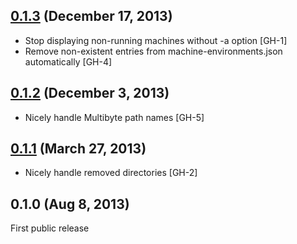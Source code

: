 ## [0.1.3](https://github.com/fgrehm/vagrant-global-status/compare/v0.1.2...v0.1.3) (December 17, 2013)

 - Stop displaying non-running machines without -a option [GH-1]
 - Remove non-existent entries from machine-environments.json automatically [GH-4]

## [0.1.2](https://github.com/fgrehm/vagrant-global-status/compare/v0.1.1...v0.1.2) (December 3, 2013)

  - Nicely handle Multibyte path names [GH-5]

## [0.1.1](https://github.com/fgrehm/vagrant-global-status/compare/v0.1.0...v0.1.1) (March 27, 2013)

  - Nicely handle removed directories [GH-2]

## 0.1.0 (Aug 8, 2013)

First public release
